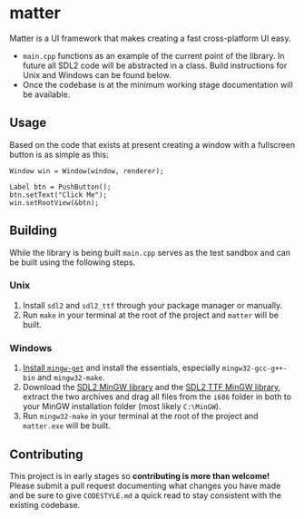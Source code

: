 # matter

Matter is a UI framework that makes creating a fast cross-platform UI easy.

- `main.cpp` functions as an example of the current point of the library. In future all SDL2 code will be abstracted in a class. Build instructions for Unix and Windows can be found below.
- Once the codebase is at the minimum working stage documentation will be available.

## Usage

Based on the code that exists at present creating a window with a fullscreen button is as simple as this:

```
Window win = Window(window, renderer);

Label btn = PushButton();
btn.setText("Click Me");
win.setRootView(&btn);
```

## Building

While the library is being built `main.cpp` serves as the test sandbox and can be built using the following steps.

### Unix

1. Install `sdl2` and `sdl2_ttf` through your package manager or manually.
2. Run `make` in your terminal at the root of the project and `matter` will be built.

### Windows

1. [Install `mingw-get`](https://osdn.net/projects/mingw/releases/) and install the essentials, especially `mingw32-gcc-g++-bin` and `mingw32-make`.
2. Download the [SDL2 MinGW library](https://www.libsdl.org/download-2.0.php) and the [SDL2 TTF MinGW library](https://www.libsdl.org/projects/SDL_ttf/), extract the two archives and drag all files from the `i686` folder in both to your MinGW installation folder (most likely `C:\MinGW`).
3. Run `mingw32-make` in your terminal at the root of the project and `matter.exe` will be built.

## Contributing

This project is in early stages so **contributing is more than welcome!** Please submit a pull request documenting what changes you have made and be sure to give `CODESTYLE.md` a quick read to stay consistent with the existing codebase.